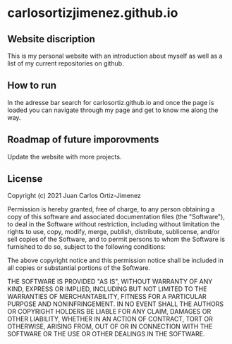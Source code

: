 # carlosortizjimenez.github.io

## Website discription
This is my personal website with an introduction about myself as well as a list of my current repositories on github.

## How to run
In the adresse bar search for carlosortiz.github.io and once the page is loaded you can navigate through my page and get to know me along the way. 

## Roadmap of future imporovments
Update the website with more projects.

## License
Copyright (c) 2021 Juan Carlos Ortiz-Jimenez

Permission is hereby granted, free of charge, to any person obtaining a copy
of this software and associated documentation files (the "Software"), to deal
in the Software without restriction, including without limitation the rights
to use, copy, modify, merge, publish, distribute, sublicense, and/or sell
copies of the Software, and to permit persons to whom the Software is
furnished to do so, subject to the following conditions:

The above copyright notice and this permission notice shall be included in all
copies or substantial portions of the Software.

THE SOFTWARE IS PROVIDED "AS IS", WITHOUT WARRANTY OF ANY KIND, EXPRESS OR
IMPLIED, INCLUDING BUT NOT LIMITED TO THE WARRANTIES OF MERCHANTABILITY,
FITNESS FOR A PARTICULAR PURPOSE AND NONINFRINGEMENT. IN NO EVENT SHALL THE
AUTHORS OR COPYRIGHT HOLDERS BE LIABLE FOR ANY CLAIM, DAMAGES OR OTHER
LIABILITY, WHETHER IN AN ACTION OF CONTRACT, TORT OR OTHERWISE, ARISING FROM,
OUT OF OR IN CONNECTION WITH THE SOFTWARE OR THE USE OR OTHER DEALINGS IN THE
SOFTWARE.
